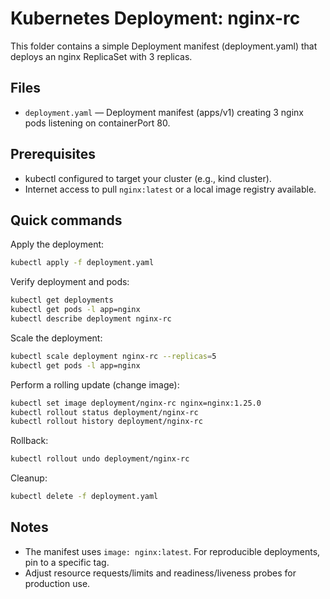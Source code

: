 # Kubernetes Deployment: nginx-rc

This folder contains a simple Deployment manifest (deployment.yaml) that deploys an nginx ReplicaSet with 3 replicas.

## Files
- `deployment.yaml` — Deployment manifest (apps/v1) creating 3 nginx pods listening on containerPort 80.

## Prerequisites
- kubectl configured to target your cluster (e.g., kind cluster).
- Internet access to pull `nginx:latest` or a local image registry available.

## Quick commands

Apply the deployment:
```bash
kubectl apply -f deployment.yaml
```

Verify deployment and pods:
```bash
kubectl get deployments
kubectl get pods -l app=nginx
kubectl describe deployment nginx-rc
```

Scale the deployment:
```bash
kubectl scale deployment nginx-rc --replicas=5
kubectl get pods -l app=nginx
```

Perform a rolling update (change image):
```bash
kubectl set image deployment/nginx-rc nginx=nginx:1.25.0
kubectl rollout status deployment/nginx-rc
kubectl rollout history deployment/nginx-rc
```

Rollback:
```bash
kubectl rollout undo deployment/nginx-rc
```

Cleanup:
```bash
kubectl delete -f deployment.yaml
```

## Notes
- The manifest uses `image: nginx:latest`. For reproducible deployments, pin to a specific tag.
- Adjust resource requests/limits and readiness/liveness probes for production use.